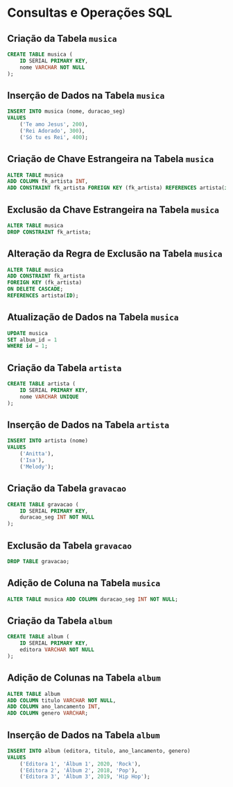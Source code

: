 # Consultas e Operações SQL

## Criação da Tabela `musica`

```sql
CREATE TABLE musica (
    ID SERIAL PRIMARY KEY,
    nome VARCHAR NOT NULL
);
```

## Inserção de Dados na Tabela `musica`

```sql
INSERT INTO musica (nome, duracao_seg)
VALUES
    ('Te amo Jesus', 200),
    ('Rei Adorado', 300),
    ('Só tu es Rei', 400);
```

## Criação de Chave Estrangeira na Tabela `musica`

```sql
ALTER TABLE musica
ADD COLUMN fk_artista INT,
ADD CONSTRAINT fk_artista FOREIGN KEY (fk_artista) REFERENCES artista(id);
```

## Exclusão da Chave Estrangeira na Tabela `musica`

```sql
ALTER TABLE musica
DROP CONSTRAINT fk_artista;
```

## Alteração da Regra de Exclusão na Tabela `musica`

```sql
ALTER TABLE musica
ADD CONSTRAINT fk_artista
FOREIGN KEY (fk_artista)
ON DELETE CASCADE;
REFERENCES artista(ID);
```

## Atualização de Dados na Tabela `musica`

```sql
UPDATE musica
SET album_id = 1
WHERE id = 1;
```

## Criação da Tabela `artista`

```sql
CREATE TABLE artista (
    ID SERIAL PRIMARY KEY,
    nome VARCHAR UNIQUE
);
```

## Inserção de Dados na Tabela `artista`

```sql
INSERT INTO artista (nome)
VALUES
    ('Anitta'),
    ('Isa'),
    ('Melody');
```

## Criação da Tabela `gravacao`

```sql
CREATE TABLE gravacao (
    ID SERIAL PRIMARY KEY,
    duracao_seg INT NOT NULL
);
```

## Exclusão da Tabela `gravacao`

```sql
DROP TABLE gravacao;
```

## Adição de Coluna na Tabela `musica`

```sql
ALTER TABLE musica ADD COLUMN duracao_seg INT NOT NULL;
```

## Criação da Tabela `album`

```sql
CREATE TABLE album (
    ID SERIAL PRIMARY KEY,
    editora VARCHAR NOT NULL
);
```

## Adição de Colunas na Tabela `album`

```sql
ALTER TABLE album
ADD COLUMN titulo VARCHAR NOT NULL,
ADD COLUMN ano_lancamento INT,
ADD COLUMN genero VARCHAR;
```

## Inserção de Dados na Tabela `album`

```sql
INSERT INTO album (editora, titulo, ano_lancamento, genero)
VALUES
    ('Editora 1', 'Álbum 1', 2020, 'Rock'),
    ('Editora 2', 'Álbum 2', 2018, 'Pop'),
    ('Editora 3', 'Álbum 3', 2019, 'Hip Hop');
```
